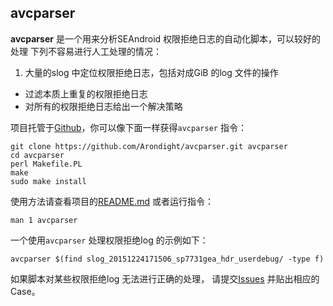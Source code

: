 ## avcparser

**avcparser** 是一个用来分析SEAndroid 权限拒绝日志的自动化脚本，可以较好的处理
下列不容易进行人工处理的情况：

1. 大量的slog 中定位权限拒绝日志，包括对成GiB 的log 文件的操作
* 过滤本质上重复的权限拒绝日志
* 对所有的权限拒绝日志给出一个解决策略

项目托管于[Github][ID_SCIRPT_REPO]，你可以像下面一样获得`avcparser` 指令：

```shell
git clone https://github.com/Arondight/avcparser.git avcparser
cd avcparser
perl Makefile.PL
make
sudo make install
```

使用方法请查看项目的[README.md][ID_SCIRPT_REPO_README] 或者运行指令：

```shell
man 1 avcparser
```

一个使用`avcparser` 处理权限拒绝log 的示例如下：
```shell
avcparser $(find slog_20151224171506_sp7731gea_hdr_userdebug/ -type f)
```

如果脚本对某些权限拒绝log 无法进行正确的处理，
请提交[Issues][ID_SCIPRT_REPO_ISSUES] 并贴出相应的Case。

[ID_SCIRPT_REPO]: https://github.com/Arondight/avcparser "点此访问avcparser 项目"
[ID_SCIRPT_REPO_README]: https://github.com/Arondight/avcparser/blob/master/README.md "点此阅读README.md"
[ID_SCIPRT_REPO_ISSUES]: https://github.com/Arondight/avcparser/issues "点此为avcparser 提交Issues"

